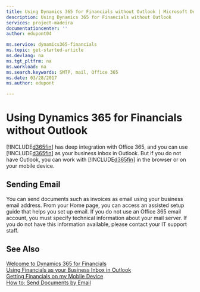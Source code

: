 ```yaml
---
title: Using Dynamics 365 for Financials without Outlook | Microsoft Docs
description: Using Dynamics 365 for Financials without Outlook
services: project-madeira
documentationcenter: ''
author: edupont04

ms.service: dynamics365-financials
ms.topic: get-started-article
ms.devlang: na
ms.tgt_pltfrm: na
ms.workload: na
ms.search.keywords: SMTP, mail, Office 365
ms.date: 03/28/2017
ms.author: edupont

---
```


# Using Dynamics 365 for Financials without Outlook
[!INCLUDE[d365fin](includes/d365fin_md.md)] has deep integration with Office 365, and you can use [!INCLUDE[d365fin](includes/d365fin_md.md)] as your business inbox in Outlook. But if you do not have Outlook, you can work with [!INCLUDE[d365fin](includes/d365fin_md.md)] in the browser or on your mobile device.  

## Sending Email
You can send documents such as invoices as email using your business email address. From your Home page, you can access an assisted setup guide that helps you set up email. If you do not use an Office 365 email account, you must specify technical information about your mail server. If you do not have this information available, please contact your IT support staff.  


## See Also
[Welcome to Dynamics 365 for Financials](index.md)  
[Using Financials as your Business Inbox in Outlook](madeira-outlook.md)  
[Getting Financials on my Mobile Device](install-mobile-app.md)  
[How to: Send Documents by Email](ui-how-send-documents-email.md)
